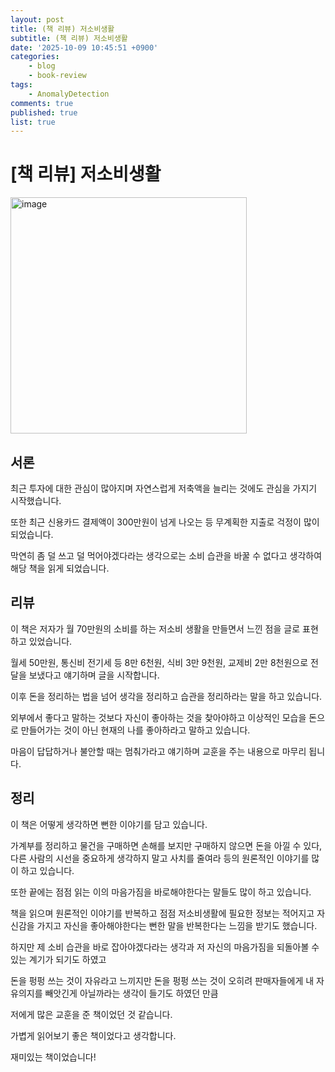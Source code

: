 ```yaml
---
layout: post
title: (책 리뷰) 저소비생활
subtitle: (책 리뷰) 저소비생활
date: '2025-10-09 10:45:51 +0900'
categories:
    - blog
    - book-review
tags:
    - AnomalyDetection
comments: true
published: true
list: true
---
```


# [책 리뷰] 저소비생활

<img width="378" alt="image" src="https://velog.velcdn.com/images/alswp006/post/1e499377-f053-4fb9-b282-e4d14f7db75b/image.png" />

## 서론

최근 투자에 대한 관심이 많아지며 자연스럽게 저축액을 늘리는 것에도 관심을 가지기 시작했습니다.

또한 최근 신용카드 결제액이 300만원이 넘게 나오는 등 무계획한 지출로 걱정이 많이 되었습니다.

막연히 좀 덜 쓰고 덜 먹어야겠다라는 생각으로는 소비 습관을 바꿀 수 없다고 생각하여 해당 책을 읽게 되었습니다.

## 리뷰

이 책은 저자가 월 70만원의 소비를 하는 저소비 생활을 만들면서 느낀 점을 글로 표현하고 있었습니다.

월세 50만원, 통신비 전기세 등 8만 6천원, 식비 3만 9천원, 교제비 2만 8천원으로 전 달을 보냈다고 얘기하며 글을 시작합니다.

이후 돈을 정리하는 법을 넘어 생각을 정리하고 습관을 정리하라는 말을 하고 있습니다.

외부에서 좋다고 말하는 것보다 자신이 좋아하는 것을 찾아야하고 이상적인 모습을 돈으로 만들어가는 것이 아닌 현재의 나를 좋아하라고 말하고 있습니다.

마음이 답답하거나 불안할 때는 멈춰가라고 얘기하며 교훈을 주는 내용으로 마무리 됩니다.

## 정리

이 책은 어떻게 생각하면 뻔한 이야기를 담고 있습니다.

가계부를 정리하고 물건을 구매하면 손해를 보지만 구매하지 않으면 돈을 아낄 수 있다, 다른 사람의 시선을 중요하게 생각하지 말고 사치를 줄여라 등의 원론적인 이야기를 많이 하고 있습니다.

또한 끝에는 점점 읽는 이의 마음가짐을 바로해야한다는 말들도 많이 하고 있습니다.

책을 읽으며 원론적인 이야기를 반복하고 점점 저소비생활에 필요한 정보는 적어지고 자신감을 가지고 자신을 좋아해야한다는 뻔한 말을 반복한다는 느낌을 받기도 했습니다.

하지만 제 소비 습관을 바로 잡아야겠다라는 생각과 저 자신의 마음가짐을 되돌아볼 수 있는 계기가 되기도 하였고

돈을 펑펑 쓰는 것이 자유라고 느끼지만 돈을 펑펑 쓰는 것이 오히려 판매자들에게 내 자유의지를 빼앗긴게 아닐까라는 생각이 들기도 하였던 만큼

저에게 많은 교훈을 준 책이었던 것 같습니다.

가볍게 읽어보기 좋은 책이었다고 생각합니다.

재미있는 책이었습니다!